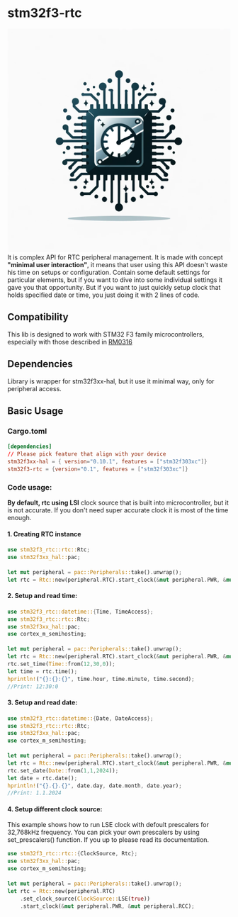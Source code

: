 # stm32f3-rtc
![](./logo.png)
It is complex API for RTC peripheral management. It is made with concept **"minimal user interaction"**,
it means that user using this API doesn't waste his time on setups or configuration. Contain some default settings 
for particular elements, but if you want to dive into some individual settings it gave you that opportunity.
But if you want to just quickly setup clock that holds specified date or time, you just doing it with 2 lines of code.

## Compatibility
This lib is designed to work with STM32 F3 family microcontrollers, especially with 
those described in [RM0316](https://www.google.com/url?sa=t&rct=j&q=&esrc=s&source=web&cd=&ved=2ahUKEwjnjfyY1OKEAxW7QvEDHU2ABBQQFnoECBMQAQ&url=https%3A%2F%2Fwww.st.com%2Fresource%2Fen%2Freference_manual%2Frm0316-stm32f303xbcde-stm32f303x68-stm32f328x8-stm32f358xc-stm32f398xe-advanced-armbased-mcus-stmicroelectronics.pdf&usg=AOvVaw0mltpVxT-GB1zXjNXCP50O&opi=89978449)

## Dependencies
Library is wrapper for stm32f3xx-hal, but it use it minimal way, only for peripheral access.

## Basic Usage
### Cargo.toml
```toml
[dependencies]
// Please pick feature that align with your device
stm32f3xx-hal = { version="0.10.1", features = ["stm32f303xc"]}
stm32f3-rtc = {version="0.1", features = ["stm32f303xc"]}
```
### Code usage: 
**By default, rtc using LSI** clock source that is built into microcontroller, but it is not accurate.
If you don't need super accurate clock it is most of the time enough.
 #### 1. Creating RTC instance
 ```rust
 use stm32f3_rtc::rtc::Rtc;
 use stm32f3xx_hal::pac;

 let mut peripheral = pac::Peripherals::take().unwrap();
 let rtc = Rtc::new(peripheral.RTC).start_clock(&mut peripheral.PWR, &mut peripheral.RCC);
 ```

 #### 2. Setup and read time:
 ```rust
 use stm32f3_rtc::datetime::{Time, TimeAccess};
 use stm32f3_rtc::rtc::Rtc;
 use stm32f3xx_hal::pac;
 use cortex_m_semihosting;

 let mut peripheral = pac::Peripherals::take().unwrap();
 let rtc = Rtc::new(peripheral.RTC).start_clock(&mut peripheral.PWR, &mut peripheral.RCC);
 rtc.set_time(Time::from(12,30,0));
 let time = rtc.time();
 hprintln!("{}:{}:{}", time.hour, time.minute, time.second);
 //Print: 12:30:0
 ```
#### 3. Setup and read date:
 ```rust
 use stm32f3_rtc::datetime::{Date, DateAccess};
 use stm32f3_rtc::rtc::Rtc;
 use stm32f3xx_hal::pac;
 use cortex_m_semihosting;

 let mut peripheral = pac::Peripherals::take().unwrap();
 let rtc = Rtc::new(peripheral.RTC).start_clock(&mut peripheral.PWR, &mut peripheral.RCC);
 rtc.set_date(Date::from(1,1,2024));
 let date = rtc.date();
 hprintln!("{}.{}.{}", date.day, date.month, date.year);
 //Print: 1.1.2024
 ```
#### 4. Setup different clock source:
 This example shows how to run LSE clock with defoult prescalers for 32,768kHz frequency.
 You can pick your own prescalers by using set_prescalers() function. If you up to please read
 its documentation.
 ```rust
 use stm32f3_rtc::rtc::{ClockSource, Rtc};
 use stm32f3xx_hal::pac;
 use cortex_m_semihosting;

 let mut peripheral = pac::Peripherals::take().unwrap();
 let rtc = Rtc::new(peripheral.RTC)
     .set_clock_source(ClockSource::LSE(true))
     .start_clock(&mut peripheral.PWR, &mut peripheral.RCC);
 ```
